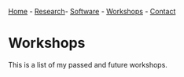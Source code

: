[Home](index) - [Research](research)- [Software](software) - [Workshops](workshops) - [Contact](contact)

# Workshops

This is a list of my passed and future workshops. 
